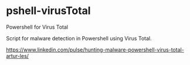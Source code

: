 # pshell-virusTotal
Powershell for Virus Total

Script for malware detection in Powershell using Virus Total.

https://www.linkedin.com/pulse/hunting-malware-powershell-virus-total-artur-les/
